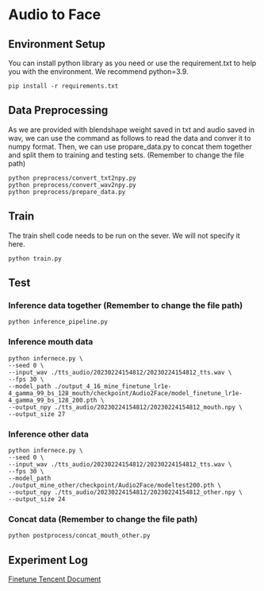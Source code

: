 # Audio to Face

## Environment Setup
You can install python library as you need or use the requirement.txt to help you with the environment. We recommend python=3.9.
```
pip install -r requirements.txt
```

## Data Preprocessing
As we are provided with blendshape weight saved in txt and audio saved in wav, we can use the command as follows to read the data and conver it to numpy format. Then, we can use propare_data.py to concat them together and split them to training and testing sets. (Remember to change the file path)
```
python preprocess/convert_txt2npy.py
python preprocess/convert_wav2npy.py
python preprocess/prepare_data.py
```

## Train
The train shell code needs to be run on the sever. We will not specify it here.
```
python train.py
```

## Test
### Inference data together (Remember to change the file path)
```
python inference_pipeline.py
```
### Inference mouth data
```
python infernece.py \
--seed 0 \
--input_wav ./tts_audio/20230224154812/20230224154812_tts.wav \
--fps 30 \
--model_path ./output_4_16_mine_finetune_lr1e-4_gamma_99_bs_128_mouth/checkpoint/Audio2Face/model_finetune_lr1e-4_gamma_99_bs_128_200.pth \
--output_npy ./tts_audio/20230224154812/20230224154812_mouth.npy \
--output_size 27
```
### Inference other data
```
python infernece.py \
--seed 0 \
--input_wav ./tts_audio/20230224154812/20230224154812_tts.wav \
--fps 30 \
--model_path ./output_mine_other/checkpoint/Audio2Face/modeltest200.pth \
--output_npy ./tts_audio/20230224154812/20230224154812_other.npy \
--output_size 24
```
### Concat data (Remember to change the file path)
```
python postprocess/concat_mouth_other.py
```
## Experiment Log
[Finetune Tencent Document](https://docs.qq.com/sheet/DYVlDcXhEb2RBSHN6?tab=BB08J2&u=02639db8698c4a47991e544165bdf1c0)